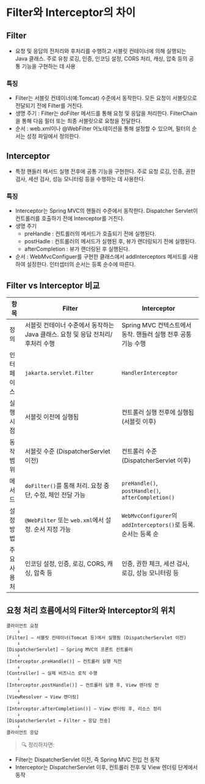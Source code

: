 # Filter와 Interceptor의 차이
## Filter
- 요청 및 응답의 전처리와 후처리를 수행하고 서블릿 컨테이너에 의해 실행되는 Java 클래스.
주로 유청 로깅, 인증, 인코딩 설정, CORS 처리, 캐싱, 압축 등의 공통 기능을 구현하는 데 사용
### 특징
- Filter는 서블릿 컨테이너(예:Tomcat) 수준에서 동작한다.
모든 요청이 서블릿으로 전달되기 전에 Filter를 거친다.
- 생명 주기 : Filter는 doFilter 메서드를 통해 요청 및 응답을 처리한다.
FilterChain을 통해 다음 필터 또는 최종 서블릿으로 요청을 전달한다.
- 순서 : web.xml이나 @WebFilter 어노테이션을 통해 설정할 수 있으며, 필터의 순서는 성정 파일에서 정의한다.

## Interceptor
- 특정 핸들러 메서드 실행 전후에 공통 기능을 구현한다.
주로 요청 로깅, 인증, 권한 검사, 세션 검사, 성능 모니터링 등을 수행하는 데 사용한다.
### 특징
- Interceptor는 Spring MVC의 핸들러 수준에서 동작한다. Dispatcher Servlet이 컨트롤러를 호출하기 전에 Interceptor를 거친다.
- 생명 주기
    - preHandle : 컨트롤러의 메서드가 호출되기 전에 실행된다.
    - postHadle : 컨트롤러의 메서드가 실행된 후, 뷰가 랜더링되기 전에 실행된다.
    - afterCompletion : 뷰가 랜더링된 후 실행된다.
- 순서 : WebMvcConfiguer를 구현한 클래스에서 addInterceptors 메서드를 사용하여 설정한다.
인터셉터의 순서는 등록 순수에 따른다.


## Filter vs Interceptor 비교

| 항목 | Filter | Interceptor |
|------|--------|-------------|
| 정의 | 서블릿 컨테이너 수준에서 동작하는 Java 클래스. 요청 및 응답 전처리/후처리 수행 | Spring MVC 컨텍스트에서 동작. 핸들러 실행 전후 공통 기능 수행 |
| 인터페이스 | `jakarta.servlet.Filter` | `HandlerInterceptor` |
| 실행 시점 | 서블릿 이전에 실행됨 | 컨트롤러 실행 전후에 실행됨 (서블릿 이후) |
| 동작 범위 | 서블릿 수준 (DispatcherServlet 이전) | 컨트롤러 수준 (DispatcherServlet 이후) |
| 메서드 | `doFilter()`를 통해 처리. 요청 중단, 수정, 체인 전달 가능 | `preHandle()`, `postHandle()`, `afterCompletion()` |
| 설정 방법 | `@WebFilter` 또는 `web.xml`에서 설정. 순서 지정 가능 | `WebMvcConfigurer`의 `addInterceptors()`로 등록. 순서는 등록 순 |
| 주요 사용처 | 인코딩 설정, 인증, 로깅, CORS, 캐싱, 압축 등 | 인증, 권한 체크, 세션 검사, 로깅, 성능 모니터링 등 |


## 요청 처리 흐름에서의 Filter와 Interceptor의 위치

```
클라이언트 요청
    ↓
[Filter] — 서블릿 컨테이너(Tomcat 등)에서 실행됨 (DispatcherServlet 이전)
    ↓
[DispatcherServlet] — Spring MVC의 프론트 컨트롤러
    ↓
[Interceptor.preHandle()] — 컨트롤러 실행 직전
    ↓
[Controller] — 실제 비즈니스 로직 수행
    ↓
[Interceptor.postHandle()] — 컨트롤러 실행 후, View 렌더링 전
    ↓
[ViewResolver → View 렌더링]
    ↓
[Interceptor.afterCompletion()] — View 렌더링 후, 리소스 정리
    ↓
[DispatcherServlet → Filter → 응답 전송]
    ↓
클라이언트 응답
```

> 🔍 정리하자면:  
- Filter는 DispatcherServlet 이전, 즉 Spring MVC 진입 전 동작  
- Interceptor는 DispatcherServlet 이후, 컨트롤러 전후 및 View 렌더링 단계에서 동작
